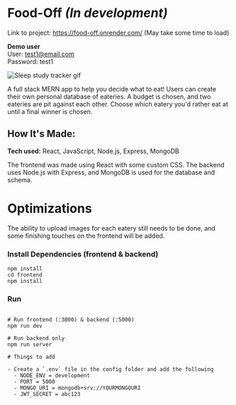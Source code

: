 # Food-Off *(In development)*

Link to project: https://food-off.onrender.com/ (May take some time to load) <br>

**Demo user** <br>
User: test1@email.com <br>
Password: test1 <br>

![Sleep study tracker gif](https://github.com/thePotatoDev-git/thePotatoDev-git/blob/main/images/food-off.gif)

A full stack MERN app to help you decide what to eat! Users can create their own personal database of eateries. A budget is chosen, and two eateries are pit against each other. Choose which eatery you'd rather eat at until a final winner is chosen. 

## How It's Made:

**Tech used:** React, JavaScript, Node.js, Express, MongoDB

The frontend was made using React with some custom CSS. The backend uses Node.js with Express, and MongoDB is used for the database and schema.

# Optimizations

The ability to upload images for each eatery still needs to be done, and some finishing touches on the frontend will be added.

### Install Dependencies (frontend & backend)

```
npm install
cd frontend
npm install
```

### Run

```

# Run frontend (:3000) & backend (:5000)
npm run dev

# Run backend only
npm run server

# Things to add

- Create a `.env` file in the config folder and add the following
  - NODE_ENV = development
  - PORT = 5000
  - MONGO_URI = mongodb+srv://YOURMONGOURI
  - JWT_SECRET = abc123
